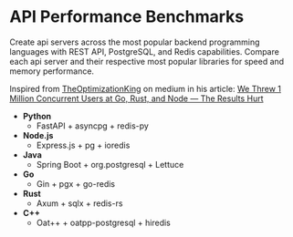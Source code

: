 # API Performance Benchmarks
Create api servers across the most popular backend programming languages with REST API, PostgreSQL, and Redis capabilities. Compare each api server and their respective most popular libraries for speed and memory performance.

Inspired from [TheOptimizationKing](https://medium.com/@optimzationking2) on medium in his article: [We Threw 1 Million Concurrent Users at Go, Rust, and Node — The Results Hurt](https://medium.com/@optimzationking2/we-threw-1-million-concurrent-users-at-go-rust-and-node-the-results-hurt-6cfa7ff6a4d0)


- **Python**
    - FastAPI + asyncpg + redis-py
- **Node.js**
    - Express.js + pg + ioredis
- **Java**
    - Spring Boot + org.postgresql + Lettuce
- **Go**
    - Gin + pgx + go-redis
- **Rust**
    - Axum + sqlx + redis-rs
- **C++**
    - Oat++ + oatpp-postgresql + hiredis
